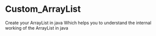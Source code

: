 # Custom_ArrayList
Create your ArrayList in java Which helps you to understand the internal working of the ArrayList in java
